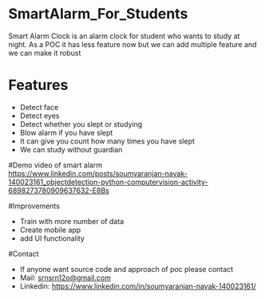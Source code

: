 # SmartAlarm_For_Students
Smart Alarm Clock is an alarm clock for student who wants to study at night. As a POC it  has less feature now but we can add multiple feature and we can make it robust 

# Features
* Detect face 
* Detect eyes
* Detect whether you slept or studying 
* Blow alarm if you have slept 
* It can give you count how many times you have slept 
* We can study without guardian

#Demo video of smart alarm
https://www.linkedin.com/posts/soumyaranjan-nayak-140023161_objectdetection-python-computervision-activity-6898273780909637632-E8Bs

#Improvements
* Train with  more number of data
* Create mobile app
* add UI functionality 

#Contact
* If anyone want source code and approach of poc please contact
* Mail: srnsrn12o@gmail.com
* Linkedin: https://www.linkedin.com/in/soumyaranjan-nayak-140023161/

